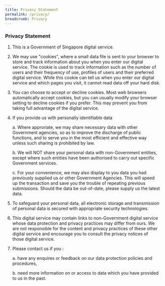 ```yaml
---
title: Privacy Statement
permalink: /privacy/
breadcrumb: Privacy
---
```


### **Privacy Statement**

1. This is a Government of Singapore digital service.

2. We may use "cookies", where a small data file is sent to your browser to store and track information about you when you enter our digital service. The cookie is used to track information such as the number of users and their frequency of use, profiles of users and their preferred digital service. While this cookie can tell us when you enter our digital service and which pages you visit, it cannot read data off your hard disk.

3. You can choose to accept or decline cookies. Most web browsers automatically accept cookies, but you can usually modify your browser setting to decline cookies if you prefer. This may prevent you from taking full advantage of the digital service.

4. If you provide us with personally identifiable data

	a. Where approriate, we may share necessary data with other Government agencies, so as to improve the discharge of public functions, and to serve you in the most efficient and effective way unless such sharing is prohibited by law.

	b. We will NOT share your personal data with non-Government entities, except where such entities have been authorised to carry out specific Government services.

	c. For your convenience, we may also display to you data you had previously supplied us or other Government Agencies. This will speed up the transaction and save you the trouble of repeating previous submissions. Should the data be out-of-date, please supply us the latest data.

5.	To safeguard your personal data, all electronic storage and transmission of personal data is secured with appropriate security technologies.

6.	This digital service may contain links to non-Government digital service whose data protection and privacy practices may differ from ours. We are not responsible for the content and privacy practices of these other digital service and encourage you to consult the privacy notices of those digital service.

7. Please contact us if you :

	a. have any enquires or feedback on our data protection policies and procedures,

	b. need more information on or access to data which you have provided to us in the past.
